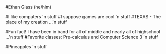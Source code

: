 #Ethan Glass (he/him)

#I like computers 'n stuff
#I suppose games are cool 'n stuff
#TEXAS - The place of my creation     ...'n stuff


#Fun fact! I have been in band for all of middle and nearly all of highschool         ...'n stuff
#Favorite classes: Pre-calculus and Computer Science 3 'n stuff



#Pineapples 'n stuff
